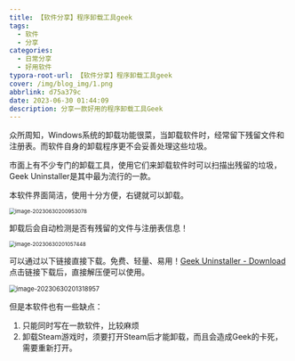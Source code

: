 ```yaml
---
title: 【软件分享】程序卸载工具geek
tags:
  - 软件
  - 分享
categories:
  - 日常分享
  - 好用软件
typora-root-url: 【软件分享】程序卸载工具geek
cover: /img/blog_img/1.png
abbrlink: d75a379c
date: 2023-06-30 01:44:09
description: 分享一款好用的程序卸载工具Geek
---
```


众所周知，Windows系统的卸载功能很菜，当卸载软件时，经常留下残留文件和注册表。而软件自身的卸载程序更不会妥善处理这些垃圾。

市面上有不少专门的卸载工具，使用它们来卸载软件时可以扫描出残留的垃圾，Geek Uninstaller是其中最为流行的一款。

本软件界面简洁，使用十分方便，右键就可以卸载。

<img src="image-20230630200953078.png" alt="image-20230630200953078" style="zoom:67%;" />

卸载后会自动检测是否有残留的文件与注册表信息！

<img src="image-20230630201057448.png" alt="image-20230630201057448" style="zoom:67%;" />

可以通过以下链接直接下载。免费、轻量、易用！[Geek Uninstaller - Download](https://geekuninstaller.com/download)点击链接下载后，直接解压便可以使用。

<img src="image-20230630201318957.png" alt="image-20230630201318957" style="zoom:80%;" />

但是本软件也有一些缺点：

1. 只能同时写在一款软件，比较麻烦
2. 卸载Steam游戏时，须要打开Steam后才能卸载，而且会造成Geek的卡死，需要重新打开。
